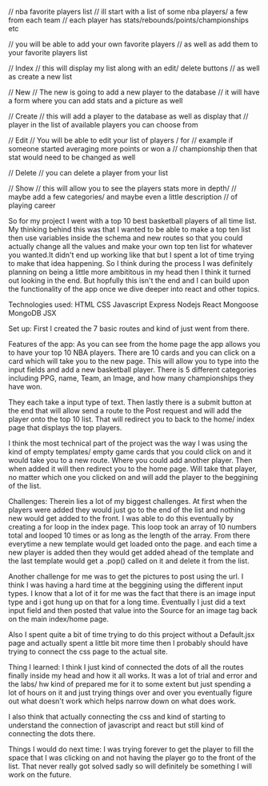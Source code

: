 // nba favorite players list
// ill start with a list of some nba players/ a few from each team
// each player has stats/rebounds/points/championships etc

// you will be able to add your own favorite players
// as well as add them to your favorite players list

// Index
// this will display my list along with an edit/ delete buttons
// as well as create a new list

// New
// The new is going to add a new player to the database
// it will have a form where you can add stats and a picture as well

// Create
// this will add a player to the database as well as display that
// player in the list of available players you can choose from

// Edit
// You will be able to edit your list of players / for
// example if someone started averaging more points or won a
// championship then that stat would need to be changed as well

// Delete
// you can delete a player from your list

// Show
// this will allow you to see the players stats more in depth/
// maybe add a few categories/ and maybe even a little description
// of playing career




So for my project I went with a top 10 best basketball players of all time list. My thinking behind this was that I wanted to be able to make a top ten list then use variables inside the schema and new routes so that you could actually change all the values and make your own top ten list for whatever you wanted.It didn't end up working like that but I spent a lot of time trying to make that idea happening. So I think during the process I was definitely planning on being a little more ambititous in my head then I think it turned out looking in the end. But hopfully this isn't the end and I can build upon the functionality of the app once we dive deeper into react and other topics.

Technologies used:
HTML
CSS
Javascript
Express
Nodejs
React
Mongoose
MongoDB
JSX

Set up:
First I created the 7 basic routes and kind of just went from there.

Features of the app:
As you can see from the home page the app allows you to have your top 10 NBA players. There are 10 cards and you can click on a card which will take you to the new page. This will allow you to type into the input fields and add a new basketball player. There is 5 different categories including PPG, name, Team, an Image, and how many championships they have won. 

They each take a input type of text. Then lastly there is a submit button at the end that will allow send a route to the Post request and will add the player onto the top 10 list. That will redirect you to back to the home/ index page that displays the top players.

I think the most technical part of the project was the way I was using the kind of empty templates/ empty game cards that you could click on and it would take you to a new route. Where you could add another player. Then when added it will then redirect you to the home page. Will take that player, no matter which one you clicked on and will add the player to the beggining of the list.


Challenges:
Therein lies a lot of my biggest challenges. At first when the players were added they would just go to the end of the list and nothing new would get added to the front. I was able to do this eventually by creating a for loop in the index page. This loop took an array of 10 numbers total and looped 10 times or as long as the length of the array. From there everytime a new template would get loaded onto the page. and each time a new player is added then they would get added ahead of the template and the last template would get a .pop() called on it and delete it from the list.

Another challenge for me was to get the pictures to post using the url. I think I was having a hard time at the beggining using the different input types. I know that a lot of it for me was the fact that there is an image input type and i got hung up on that for a long time. Eventually I just did a text input field and then posted that value into the Source for an image tag back on the main index/home page.

Also I spent quite a bit of time trying to do this project without a Default.jsx page and actually spent a little bit more time then I probably should have trying to connect the css page to the actual site.

Thing I learned:
I think I just kind of connected the dots of all the routes finally inside my head and how it all works. It was a lot of trial and error and the labs/ hw kind of prepared me for it to some extent but just spending a lot of hours on it and just trying things over and over you eventually figure out what doesn't work which helps narrow down on what does work.

I also think that actually connecting the css and kind of starting to understand the connection of javascript and react but still kind of connecting the dots there.

Things I would do next time:
 I was trying forever to get the player to fill the space that I was clicking on and not having the player go to the front of the list. That never really got solved sadly so will definitely be something I will work on the future.


